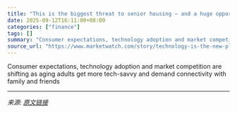 ```yaml
---
title: "This is the biggest threat to senior housing — and a huge opportunity for Netflix, Apple and Peloton"
date: 2025-09-12T16:11:00+08:00
categories: ["finance"]
tags: []
summary: "Consumer expectations, technology adoption and market competition are shifting as aging adults get more tech-savvy and demand connectivity with family and friends"
source_url: "https://www.marketwatch.com/story/technology-is-the-new-plumbing-in-senior-housing-which-is-a-huge-opportunity-for-apple-netflix-and-peloton-94409889?mod=mw_rss_topstories"
---
```


Consumer expectations, technology adoption and market competition are shifting as aging adults get more tech-savvy and demand connectivity with family and friends

---

*来源: [原文链接](https://www.marketwatch.com/story/technology-is-the-new-plumbing-in-senior-housing-which-is-a-huge-opportunity-for-apple-netflix-and-peloton-94409889?mod=mw_rss_topstories)*
